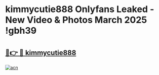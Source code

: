# kimmycutie888 Onlyfans Leaked - New Video & Photos March 2025 !gbh39

# <h2><a href="https://4kifut.iuczelnia.edu.pl?title=kimmycutie888&ref=gbh39">🔗👉 🔴 kimmycutie888</a></h2>

[![acn](https://github.com/user-attachments/assets/0f9c940e-d8b0-45ae-aac7-cd30a18b3e1c)](https://4kifut.iuczelnia.edu.pl?title=kimmycutie888&ref=gbh39)

